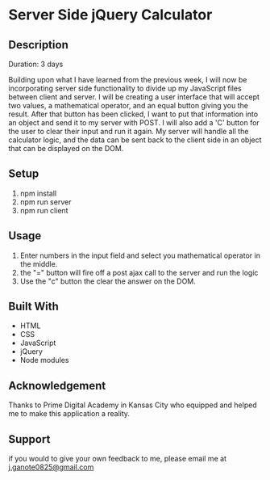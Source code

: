 # Server Side jQuery Calculator

## Description 

Duration: 3 days

Building upon what I have learned from the previous week, I will now be incorporating server side functionality to divide up my JavaScript files between client and server. I will be creating a user interface that will accept two values, a mathematical operator, and an equal button giving you the result. After that button has been clicked, I want to put that information into an object and send it to my server with POST. I will also add a 'C' button for the user to clear their input and run it again. My server will handle all the calculator logic, and the data can be sent back to the client side in an object that can be displayed on the DOM.


## Setup

1. npm install
2. npm run server
3. npm run client

## Usage 

1. Enter numbers in the input field and select you mathematical operator in the middle. 
2. the "=" button will fire off a post ajax call to the server and run the logic
3. Use the "c" button the clear the answer on the DOM.

## Built With

- HTML
- CSS
- JavaScript
- jQuery
- Node modules

## Acknowledgement

Thanks to Prime Digital Academy in Kansas City who equipped and helped me to make this application a reality.

## Support

if you would to give your own feedback to me, please email me at j.ganote0825@gmail.com